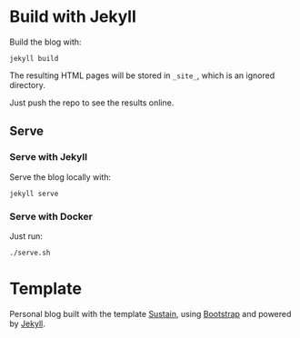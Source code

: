 # Build with Jekyll

Build the blog with:

```
jekyll build
```

The resulting HTML pages will be stored in `_site_`, which is an ignored directory.

Just push the repo to see the results online.

## Serve

### Serve with Jekyll

Serve the blog locally with:

```
jekyll serve
```

### Serve with Docker
Just run:

```
./serve.sh
```

# Template

Personal blog built with the template [Sustain](https://github.com/biomadeira/sustain/), using [Bootstrap](http://getbootstrap.com/) and powered by [Jekyll](http://jekyllrb.com/).
